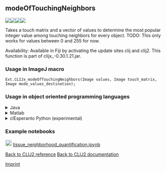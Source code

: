 ## modeOfTouchingNeighbors
<img src="images/mini_empty_logo.png"/><img src="images/mini_empty_logo.png"/><img src="images/mini_clijx_logo.png"/><img src="images/mini_cle_logo.png"/>

Takes a touch matrix and a vector of values to determine the most popular integer value among touching neighbors for every object.
TODO: This only works for values between 0 and 255 for now.

Availability: Available in Fiji by activating the update sites clij and clij2.
This function is part of clijx_-0.30.1.21.jar.

### Usage in ImageJ macro
```
Ext.CLIJx_modeOfTouchingNeighbors(Image values, Image touch_matrix, Image mode_values_destination);
```


### Usage in object oriented programming languages



<details>

<summary>
Java
</summary>
<pre class="highlight">// init CLIJ and GPU
import net.haesleinhuepf.clijx.CLIJx;
import net.haesleinhuepf.clij.clearcl.ClearCLBuffer;
CLIJx clijx = CLIJx.getInstance();

// get input parameters
ClearCLBuffer values = clijx.push(valuesImagePlus);
ClearCLBuffer touch_matrix = clijx.push(touch_matrixImagePlus);
mode_values_destination = clijx.create(values);
</pre>

<pre class="highlight">
// Execute operation on GPU
clijx.modeOfTouchingNeighbors(values, touch_matrix, mode_values_destination);
</pre>

<pre class="highlight">
// show result
mode_values_destinationImagePlus = clijx.pull(mode_values_destination);
mode_values_destinationImagePlus.show();

// cleanup memory on GPU
clijx.release(values);
clijx.release(touch_matrix);
clijx.release(mode_values_destination);
</pre>

</details>



<details>

<summary>
Matlab
</summary>
<pre class="highlight">% init CLIJ and GPU
clijx = init_clatlabx();

% get input parameters
values = clijx.pushMat(values_matrix);
touch_matrix = clijx.pushMat(touch_matrix_matrix);
mode_values_destination = clijx.create(values);
</pre>

<pre class="highlight">
% Execute operation on GPU
clijx.modeOfTouchingNeighbors(values, touch_matrix, mode_values_destination);
</pre>

<pre class="highlight">
% show result
mode_values_destination = clijx.pullMat(mode_values_destination)

% cleanup memory on GPU
clijx.release(values);
clijx.release(touch_matrix);
clijx.release(mode_values_destination);
</pre>

</details>



<details>

<summary>
clEsperanto Python (experimental)
</summary>
<pre class="highlight">import pyclesperanto_prototype as cle

cle.mode_of_touching_neighbors(values, touch_matrix, mode_values_destination)

</pre>



</details>





### Example notebooks
<a href="https://github.com/clEsperanto/pyclesperanto_prototype/tree/master/demo/tissues/tissue_neighborhood_quantification.ipynb"><img src="images/language_python.png" height="20"/></a> [tissue_neighborhood_quantification.ipynb](https://github.com/clEsperanto/pyclesperanto_prototype/tree/master/demo/tissues/tissue_neighborhood_quantification.ipynb)  


[Back to CLIJ2 reference](https://clij.github.io/clij2-docs/reference)
[Back to CLIJ2 documentation](https://clij.github.io/clij2-docs)

[Imprint](https://clij.github.io/imprint)
